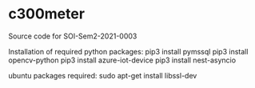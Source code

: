 # c300meter
Source code for SOI-Sem2-2021-0003

Installation of required python packages: 
pip3 install pymssql
pip3 install  opencv-python
pip3 install azure-iot-device
pip3 install nest-asyncio


ubuntu packages required:
sudo apt-get install libssl-dev
